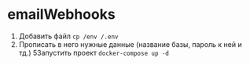 # emailWebhooks

1. Добавить файл `cp /env /.env`
2. Прописать в него нужные данные (название базы, пароль к ней и тд.)
5Запустить проект `docker-compose up -d`